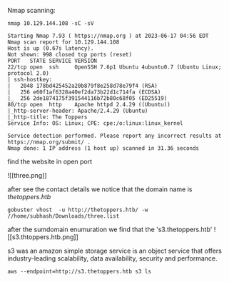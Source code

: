 Nmap scanning:

~~~
nmap 10.129.144.108 -sC -sV
~~~

~~~
Starting Nmap 7.93 ( https://nmap.org ) at 2023-06-17 04:56 EDT
Nmap scan report for 10.129.144.108
Host is up (0.67s latency).
Not shown: 998 closed tcp ports (reset)
PORT   STATE SERVICE VERSION
22/tcp open  ssh     OpenSSH 7.6p1 Ubuntu 4ubuntu0.7 (Ubuntu Linux; protocol 2.0)
| ssh-hostkey: 
|   2048 178bd425452a20b879f8e258d78e79f4 (RSA)
|   256 e60f1af6328a40ef2da73b22d1c714fa (ECDSA)
|_  256 2de1874175f391544116b72b80c68f05 (ED25519)
80/tcp open  http    Apache httpd 2.4.29 ((Ubuntu))
|_http-server-header: Apache/2.4.29 (Ubuntu)
|_http-title: The Toppers
Service Info: OS: Linux; CPE: cpe:/o:linux:linux_kernel

Service detection performed. Please report any incorrect results at https://nmap.org/submit/ .
Nmap done: 1 IP address (1 host up) scanned in 31.36 seconds
~~~~

find the website in open port

![[three.png]]

after see the contact details we notice that the domain name is *thetoppers.htb*
~~~
gobuster vhost  -u http://thetoppers.htb/ -w //home/subhash/Downloads/three.list 
~~~

 after the sumdomain enumuration we find that the 's3.thetoppers.htb' 
 ![[s3.thtoppers.htb.png]]


s3 was an amazon simple storage service is an object service  that offers industry-leading scalability, data availability, security and performance.


~~~
aws --endpoint=http://s3.thetoppers.htb s3 ls
~~~

